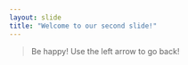 ```yaml
---
layout: slide
title: "Welcome to our second slide!"
---
```

> Be happy!
Use the left arrow to go back!
